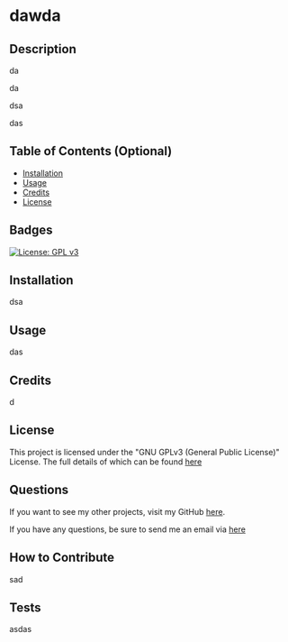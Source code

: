 
  # dawda

  ## Description
  
  da

  da

  dsa

  das
  
  ## Table of Contents (Optional)
    
  - [Installation](#installation)
  - [Usage](#usage)
  - [Credits](#credits)
  - [License](#license)

  ## Badges
  
  [![License: GPL v3](https://img.shields.io/badge/License-GPLv3-blue.svg)](https://www.gnu.org/licenses/gpl-3.0)

  ## Installation

  dsa
  
  ## Usage

  das
      
  ## Credits
  
  d
  
  ## License

  This project is licensed under the "GNU GPLv3 (General Public License)" License. 
  The full details of which can be found [here](https://www.gnu.org/licenses/gpl-3.0)
  
  ## Questions
  
  If you want to see my other projects, visit my GitHub [here](https://github.com/as/). 

  If you have any questions, be sure to send me an email via [here](mailto:sad)
  
  ## How to Contribute
  
  sad
  
  ## Tests
  
  asdas
  